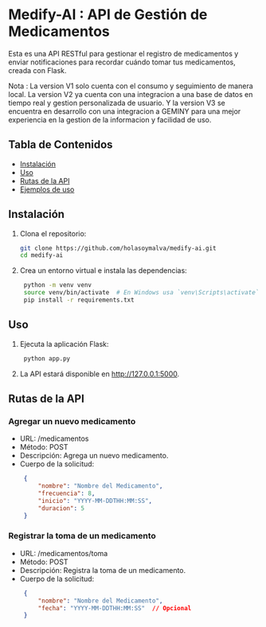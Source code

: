 # Medify-AI : API de Gestión de Medicamentos

Esta es una API RESTful para gestionar el registro de medicamentos y enviar notificaciones para recordar cuándo tomar tus medicamentos, creada con Flask.

Nota : La version V1 solo cuenta con el consumo y seguimiento de manera local. La version V2 ya cuenta con una integracion a una base de datos en tiempo real y gestion personalizada de usuario. Y la version V3 se encuentra en desarrollo con una integracion a GEMINY para una mejor experiencia en la gestion de la informacion y facilidad de uso.

## Tabla de Contenidos

- [Instalación](#instalación)
- [Uso](#uso)
- [Rutas de la API](#rutas-de-la-api)
- [Ejemplos de uso](#ejemplos-de-uso)

## Instalación

1. Clona el repositorio:
   ```bash
   git clone https://github.com/holasoymalva/medify-ai.git
   cd medify-ai
   ```
2. Crea un entorno virtual e instala las dependencias:
   ```bash
    python -m venv venv
    source venv/bin/activate  # En Windows usa `venv\Scripts\activate`
    pip install -r requirements.txt
   ```
## Uso

1. Ejecuta la aplicación Flask:
   ```bash
    python app.py
   ```
2. La API estará disponible en http://127.0.0.1:5000.

## Rutas de la API

### Agregar un nuevo medicamento
* URL: /medicamentos
* Método: POST
* Descripción: Agrega un nuevo medicamento.
* Cuerpo de la solicitud:
   ```json
    {
        "nombre": "Nombre del Medicamento",
        "frecuencia": 8,
        "inicio": "YYYY-MM-DDTHH:MM:SS",
        "duracion": 5
    }
   ```

###   Registrar la toma de un medicamento
* URL: /medicamentos/toma
* Método: POST
* Descripción: Registra la toma de un medicamento.
* Cuerpo de la solicitud:
   ```json
    {
        "nombre": "Nombre del Medicamento",
        "fecha": "YYYY-MM-DDTHH:MM:SS"  // Opcional
    }
   ```
